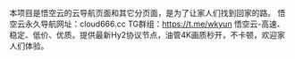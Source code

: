 本项目是悟空云的云导航页面和其它分页面，是为了让家人们找到回家的路。
悟空云永久导航网址：cloud666.cc
TG群组：https://t.me/wkyun
悟空云-高速、稳定、低价、优质。提供最新Hy2协议节点，油管4K画质秒开，不卡顿，欢迎家人们体验。
